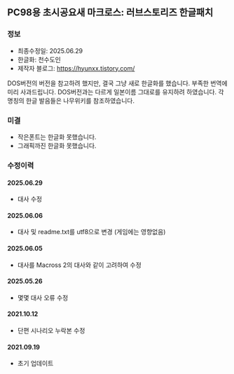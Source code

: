 ## PC98용 초시공요새 마크로스: 러브스토리즈 한글패치
### 정보
* 최종수정일: 2025.06.29
* 한글화: 천수도인
* 제작자 블로그: https://hyunxx.tistory.com/

DOS버전의 버전을 참고하려 했지만, 결국 그냥 새로 한글화를 했습니다. 부족한 번역에 미리 사과드립니다.
DOS버전과는 다르게 일본이름 그대로를 유지하려 하였습니다. 
각 명칭의 한글 발음들은 나무위키를 참조하였습니다.

### 미결
* 작은폰트는 한글화 못했습니다.
* 그래픽까진 한글화 못했습니다.

### 수정이력
#### 2025.06.29
* 대사 수정
#### 2025.06.06
* 대사 및 readme.txt를 utf8으로 변경 (게임에는 영향없음)
#### 2025.06.05
* 대사를 Macross 2의 대사와 같이 고려하여 수정
#### 2025.05.26
* 몇몇 대사 오류 수정
#### 2021.10.12
* 단편 시나리오 누락본 수정
#### 2021.09.19
* 초기 업데이트